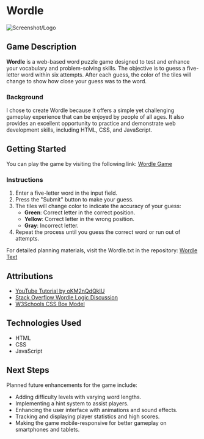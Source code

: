 # Wordle

![Screenshot/Logo](https://i.imgur.com/kDW69iZ.png)

## Game Description

**Wordle** is a web-based word puzzle game designed to test and enhance your vocabulary and problem-solving skills. The objective is to guess a five-letter word within six attempts. After each guess, the color of the tiles will change to show how close your guess was to the word.

### Background

I chose to create Wordle because it offers a simple yet challenging gameplay experience that can be enjoyed by people of all ages. It also provides an excellent opportunity to practice and demonstrate web development skills, including HTML, CSS, and JavaScript.

## Getting Started

You can play the game by visiting the following link: [Wordle Game](https://anthonye242.github.io/Wordle/open.html)

### Instructions 

1. Enter a five-letter word in the input field.
2. Press the "Submit" button to make your guess.
3. The tiles will change color to indicate the accuracy of your guess:
   - **Green**: Correct letter in the correct position.
   - **Yellow**: Correct letter in the wrong position.
   - **Gray**: Incorrect letter.
4. Repeat the process until you guess the correct word or run out of attempts.

For detailed planning materials, visit the Wordle.txt in the repository: [Wordle Text](https://github.com/Anthonye242/Wordle/blob/main/Wordle.txt)

## Attributions

- [YouTube Tutorial by oKM2nQdQkIU](https://www.youtube.com/watch?v=oKM2nQdQkIU&t=338s)
- [Stack Overflow Wordle Logic Discussion](https://stackoverflow.com/questions/77631413/wordle-check-logic)
- [W3Schools CSS Box Model](https://www.w3schools.com/css/css_boxmodel.asp)

## Technologies Used

- HTML
- CSS
- JavaScript

## Next Steps

Planned future enhancements for the game include:

- Adding difficulty levels with varying word lengths.
- Implementing a hint system to assist players.
- Enhancing the user interface with animations and sound effects.
- Tracking and displaying player statistics and high scores.
- Making the game mobile-responsive for better gameplay on smartphones and tablets.

